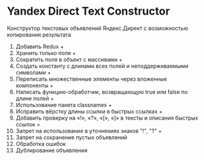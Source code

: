 # Yandex Direct Text Constructor

Конструктор текстовых объявлений Яндекс.Директ с возможностью копирования результата

1. Добавить Redux +
2. Хранить только поля +
3. Сократить поля в объект с массивами +
4. Создать константу с длинами всех полей и неподдерживаемыми символами +
5. Переписать множественные элементы через вложенные компоненты +
6. Написать функцию-обработчик, возвращающую true или false по длине полей +
7. Использование пакета classnames +
8. Исправить вёрстку длины ссылки в быстрых ссылках +
9. Добавить проверку на «!», «?», «[», «]» в тексты и описания быстрых ссылок +
10. Запрет на использование в уточнениях знаков "!", "?" +
11. Запрет на сохранение пустых объявлений
12. Обработка ошибок
13. Дублирование объявления